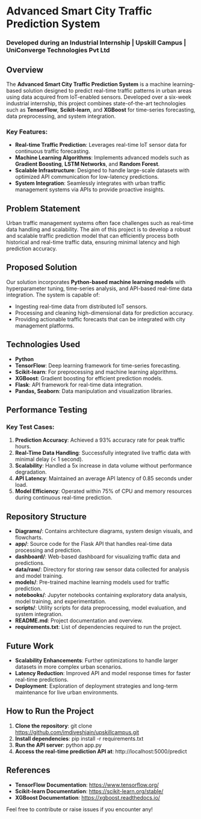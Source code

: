 # Advanced Smart City Traffic Prediction System

### Developed during an Industrial Internship | Upskill Campus | UniConverge Technologies Pvt Ltd

## Overview

The **Advanced Smart City Traffic Prediction System** is a machine learning-based solution designed to predict real-time traffic patterns in urban areas using data acquired from IoT-enabled sensors. Developed over a six-week industrial internship, this project combines state-of-the-art technologies such as **TensorFlow**, **Scikit-learn**, and **XGBoost** for time-series forecasting, data preprocessing, and system integration.

### Key Features:
- **Real-time Traffic Prediction**: Leverages real-time IoT sensor data for continuous traffic forecasting.
- **Machine Learning Algorithms**: Implements advanced models such as **Gradient Boosting**, **LSTM Networks**, and **Random Forest**.
- **Scalable Infrastructure**: Designed to handle large-scale datasets with optimized API communication for low-latency predictions.
- **System Integration**: Seamlessly integrates with urban traffic management systems via APIs to provide proactive insights.

## Problem Statement

Urban traffic management systems often face challenges such as real-time data handling and scalability. The aim of this project is to develop a robust and scalable traffic prediction model that can efficiently process both historical and real-time traffic data, ensuring minimal latency and high prediction accuracy.

## Proposed Solution

Our solution incorporates **Python-based machine learning models** with hyperparameter tuning, time-series analysis, and API-based real-time data integration. The system is capable of:
- Ingesting real-time data from distributed IoT sensors.
- Processing and cleaning high-dimensional data for prediction accuracy.
- Providing actionable traffic forecasts that can be integrated with city management platforms.


## Technologies Used

- **Python**
- **TensorFlow**: Deep learning framework for time-series forecasting.
- **Scikit-learn**: For preprocessing and machine learning algorithms.
- **XGBoost**: Gradient boosting for efficient prediction models.
- **Flask**: API framework for real-time data integration.
- **Pandas, Seaborn**: Data manipulation and visualization libraries.

## Performance Testing

### Key Test Cases:
1. **Prediction Accuracy**: Achieved a 93% accuracy rate for peak traffic hours.
2. **Real-Time Data Handling**: Successfully integrated live traffic data with minimal delay (< 1 second).
3. **Scalability**: Handled a 5x increase in data volume without performance degradation.
4. **API Latency**: Maintained an average API latency of 0.85 seconds under load.
5. **Model Efficiency**: Operated within 75% of CPU and memory resources during continuous real-time prediction.

## Repository Structure

- **Diagrams/**: Contains architecture diagrams, system design visuals, and flowcharts.
- **app/**: Source code for the Flask API that handles real-time data processing and prediction.
- **dashboard/**: Web-based dashboard for visualizing traffic data and predictions.
- **data/raw/**: Directory for storing raw sensor data collected for analysis and model training.
- **models/**: Pre-trained machine learning models used for traffic prediction.
- **notebooks/**: Jupyter notebooks containing exploratory data analysis, model training, and experimentation.
- **scripts/**: Utility scripts for data preprocessing, model evaluation, and system integration.
- **README.md**: Project documentation and overview.
- **requirements.txt**: List of dependencies required to run the project.

## Future Work

- **Scalability Enhancements**: Further optimizations to handle larger datasets in more complex urban scenarios.
- **Latency Reduction**: Improved API and model response times for faster real-time predictions.
- **Deployment**: Exploration of deployment strategies and long-term maintenance for live urban environments.

## How to Run the Project

1. **Clone the repository**:    git clone https://github.com/imdiveshjain/upskillcampus.git
2. **Install dependencies**:    pip install -r requirements.txt
3. **Run the API server**:    python app.py
4. **Access the real-time prediction API at**:    http://localhost:5000/predict

## References

- **TensorFlow Documentation**: https://www.tensorflow.org/
- **Scikit-learn Documentation**: https://scikit-learn.org/stable/
- **XGBoost Documentation**: https://xgboost.readthedocs.io/

Feel free to contribute or raise issues if you encounter any!
